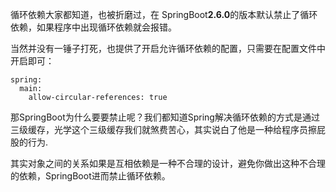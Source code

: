 循环依赖大家都知道，也被折磨过，在 SpringBoot**2.6.0**的版本默认禁止了循环依赖，如果程序中出现循环依赖就会报错。

当然并没有一锤子打死，也提供了开启允许循环依赖的配置，只需要在配置文件中开启即可：

```plain
spring:
  main:
    allow-circular-references: true
```

那SpringBoot为什么要要禁止呢？我们都知道Spring解决循环依赖的方式是通过三级缓存，光学这个三级缓存我们就煞费苦心，其实说白了他是一种给程序员擦屁股的行为.

 其实对象之间的关系如果是互相依赖是一种不合理的设计，避免你做出这种不合理的依赖，SpringBoot进而禁止循环依赖。

